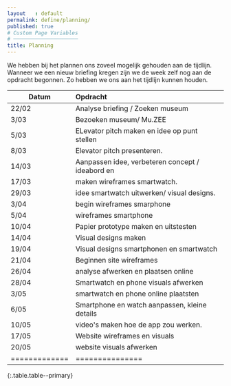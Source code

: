```yaml
---
layout   : default
permalink: define/planning/
published: true
# Custom Page Variables
# ─────────────────────
title: Planning
---
```


We hebben bij het plannen ons zoveel mogelijk gehouden aan de tijdlijn. Wanneer we een nieuw briefing kregen zijn we de week zelf nog aan de opdracht begonnen. Zo hebben we ons aan het tijdlijn kunnen houden. 


| Datum    |  Opdracht          |
| ------------- |:-------------|
|     22/02     |     Analyse briefing / Zoeken museum      |
|     3/03     |     Bezoeken museum/ Mu.ZEE      |
|     5/03     |     ELevator pitch maken en idee op punt stellen       |
|     8/03     |    Elevator pitch presenteren.        |
|     14/03     |      Aanpassen idee, verbeteren concept / ideabord en      |
|     17/03     |     maken wireframes smartwatch.       |
|     29/03     | idee smartwatch uitwerken/ visual designs. |
|     3/04    |     begin wireframes smarphone      |
|     5/04     |    wireframes smartphone       |
|     10/04    |    Papier prototype maken en uitstesten       |
|     14/04     |   Visual designs maken        |
|     19/04    |     Visual designs smartphonen en smartwatch      |
|     21/04    |     Beginnen site wireframes      |
|     26/04    |   analyse afwerken en plaatsen online        |
|     28/04    |     Smartwatch en phone visuals afwerken      |
|     3/05    |    smartwatch en phone online plaatsten       |
|     6/05   |    Smartphone en watch aanpassen, kleine details       |
|     10/05   |   video's maken hoe de app zou werken.         |
|     17/05   |     Website wireframes en visuals       |
|     20/05   |   website visuals afwerken        |
|=============|===============|
{:.table.table--primary}